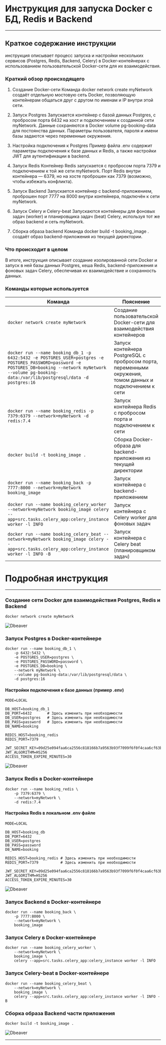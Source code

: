 # Инструкция для запуска Docker с БД, Redis и Backend

----

## Краткое содержание инструкции

инструкция описывает процесс запуска и настройки нескольких сервисов (Postgres, Redis, Backend, Celery) в
Docker-контейнерах с использованием пользовательской Docker-сети для их взаимодействия.

### Краткий обзор происходящего

1. Создание Docker-сети
   Команда docker network create myNetwork создаёт отдельную мостовую сеть Docker, позволяющую контейнерам общаться друг
   с другом по именам и IP внутри этой сети.

2. Запуск Postgres
   Запускается контейнер с базой данных Postgres, с пробросом порта 6432 на хост и подключением к созданной сети
   myNetwork. Данные сохраняются в Docker volume pg-booking-data для постоянства данных. Параметры пользователя, пароля
   и имени базы задаются через переменные окружения.

3. Настройка подключения к Postgres
   Пример файла .env содержит параметры подключения к базе данных и Redis, а также настройки JWT для аутентификации в
   backend.

4. Запуск Redis
   Контейнер Redis запускается с пробросом порта 7379 и подключением к той же сети myNetwork. Порт Redis внутри
   контейнера — 6379, но на хосте проброшен как 7379 (возможно, чтобы избежать конфликта).

5. Запуск Backend
   Запускается контейнер с backend-приложением, проброшен порт 7777 на 8000 внутри контейнера, подключён к сети
   myNetwork.

6. Запуск Celery и Celery-beat
   Запускаются контейнеры для фоновых задач (worker) и планировщика задач (beat) Celery, используя тот же образ backend
   и сеть myNetwork.

7. Сборка образа backend
   Команда docker build -t booking_image . создаёт образ backend-приложения из текущей директории.

### Что происходит в целом

В итоге, инструкция описывает создание изолированной сети Docker и запуск в ней базы данных Postgres, кеша Redis,
backend-приложения и фоновых задач Celery, обеспечивая их взаимодействие и сохранность данных.

### Команды которые используется

| Команда                                                                                                                                                                                                           | Пояснение                                                                                                 |
|-------------------------------------------------------------------------------------------------------------------------------------------------------------------------------------------------------------------|-----------------------------------------------------------------------------------------------------------|
| `docker network create myNetwork`                                                                                                                                                                                 | Создание пользовательской Docker-сети для взаимодействия контейнеров                                      |
| `docker run --name booking_db_1 -p 6432:5432 -e POSTGRES_USER=postgres -e POSTGRES_PASSWORD=password -e POSTGRES_DB=booking --network myNetwork --volume pg-booking-data:/var/lib/postgresql/data -d postgres:16` | Запуск контейнера PostgreSQL с пробросом порта, переменными окружения, томом данных и подключением к сети |
| `docker run --name booking_redis -p 7379:6379 --network=myNetwork -d redis:7.4`                                                                                                                                   | Запуск контейнера Redis с пробросом порта и подключением к сети                                           |
| `docker build -t booking_image .`                                                                                                                                                                                 | Сборка Docker-образа для backend-приложения из текущей директории                                         |
| `docker run --name booking_back -p 7777:8000 --network=myNetwork booking_image`                                                                                                                                   | Запуск контейнера с backend-приложением                                                                   |
| `docker run --name booking_celery_worker --network=myNetwork booking_image celery --app=src.tasks.celery_app:celery_instance worker -l INFO`                                                                      | Запуск контейнера с Celery worker для фоновых задач                                                       |
| `docker run --name booking_celery_beat --network=myNetwork booking_image celery --app=src.tasks.celery_app:celery_instance worker -l INFO -B`                                                                     | Запуск контейнера с Celery beat (планировщиком задач)                                                     | 

# Подробная инструкция

---

### Создание сети Docker для взаимодействия Postgres, Redis и Backend

```shell
docker network create myNetwork
```

![Dbeaver](/course_helpers/9%20Docker%20и%20деплой%20проекта/dcoker_network.png)

### Запуск Postgres в Docker-контейнере

```shell
docker run --name booking_db_1 \
    -p 6432:5432 \
    -e POSTGRES_USER=postgres \
    -e POSTGRES_PASSWORD=password \
    -e POSTGRES_DB=booking \
    --network myNetwork \
    --volume pg-booking-data:/var/lib/postgresql/data \
    -d postgres:16
```

#### Настройки подключения к базе данных (пример .env)

```text
MODE=LOCAL

DB_HOST=booking_db_1
DB_PORT=6432       # Здесь изменить при необходимости
DB_USER=postgres   # Здесь изменить при необходимости
DB_PASS=password   # Здесь изменить при необходимости
DB_NAME=booking

REDIS_HOST=booking_redis
REDIS_PORT=7379

JWT_SECRET_KEY=09d25e094faa6ca2556c818166b7a9563b93f7099f6f0f4caa6cf63b88e8d3e7
JWT_ALGORITHM=HS256
ACCESS_TOKEN_EXPIRE_MINUTES=30
```

![Dbeaver](/course_helpers/9%20Docker%20и%20деплой%20проекта/docker_DB1.png)

### Запуск Redis в Docker-контейнере

```shell
docker run --name booking_redis \
    -p 7379:6379 \
    --network=myNetwork \
    -d redis:7.4
```

#### Настройка Redis в локальном .env файле

```text
MODE=LOCAL

DB_HOST=booking_db
DB_PORT=6432
DB_USER=postgres
DB_PASS=password 
DB_NAME=booking

REDIS_HOST=booking_redis # Здесь изменить при необходимости 
REDIS_PORT=7379          # Здесь изменить при необходимости

JWT_SECRET_KEY=09d25e094faa6ca2556c818166b7a9563b93f7099f6f0f4caa6cf63b88e8d3e7
JWT_ALGORITHM=HS256
ACCESS_TOKEN_EXPIRE_MINUTES=30
```

![Dbeaver](/course_helpers/9%20Docker%20и%20деплой%20проекта/docker_redis.png)

### Запуск Backend в Docker-контейнере

```shell
docker run --name booking_back \
    -p 7777:8000 \
    --network=myNetwork \
    booking_image
```

### Запуск Celery в Docker-контейнере

```shell
docker run --name booking_celery_worker \
    --network=myNetwork \
    booking_image \
    celery --app=src.tasks.celery_app:celery_instance worker -l INFO
```

### Запуск Celery-beat в Docker-контейнере

```shell
docker run --name booking_celery_beat \
    --network=myNetwork \
    booking_image \
    celery --app=src.tasks.celery_app:celery_instance worker -l INFO -B
```

### Сборка образа Backend части приложения

```shell
docker build -t booking_image .
```

![Dbeaver](/course_helpers/9%20Docker%20и%20деплой%20проекта/docker_back.png)



----